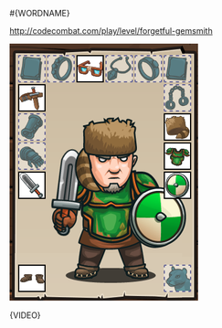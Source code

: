 #{WORDNAME}

http://codecombat.com/play/level/forgetful-gemsmith

![Hero Picture](hero.png?raw=true "Hero Picture")

{VIDEO}